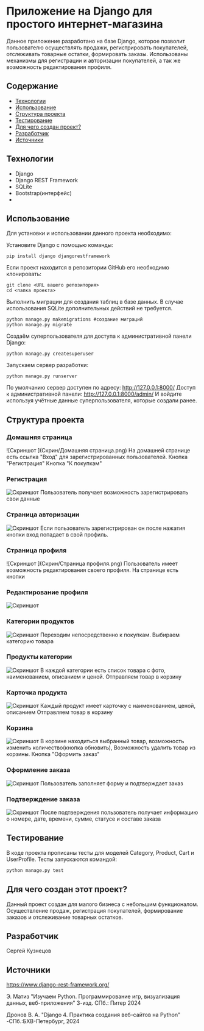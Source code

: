 # Приложение на Django для простого интернет-магазина
Данное приложение разработано на базе Django, которое позволит пользователю осуществлять продажи, регистрировать покупателей, отслеживать товарные остатки, формировать заказы.
Использованы механизмы для регистрации и авторизации покупателей, а так же возможность редактирования профиля. 

## Содержание

- [Технологии](#технологии)
- [Использование](#использование)
- [Структура проекта](#структура-проекта)
- [Тестирование](#тестирование)
- [Для чего создан проект?](#для-чего-создан-этот-проект)
- [Разработчик](#разработчик)
- [Источники](#источники)

## Технологии
- Django
- Django REST Framework
- SQLite
- Bootstrap(интерфейс)
- 

## Использование
Для установки и использовании данного проекта необходимо:

Установите Django с помощью команды:
```
pip install django djangorestframework
```
Если проект находится в репозитории GitHub его необходимо клонировать:
```
git clone <URL вашего репозитория>
cd <папка проекта>
```
Выполнить миграции для создания таблиц в базе данных. В случае использования SQLite дополнительных действий не требуется.
```
python manage.py makemigrations #создание миграций
python manage.py migrate
```
Создаём суперпользователя для доступа к административной панели Django:
```
python manage.py createsuperuser
```
Запускаем сервер разработки:
```
python manage.py runserver
```
По умолчанию сервер доступен по адресу: http://127.0.0.1:8000/
Доступ к административной панели: http://127.0.0.1:8000/admin/
И войдите используя учётные данные суперпользователя, которые создали ранее.


## Структура проекта

### Домашняя страница
![Скриншот ](Скрин/Домашняя страница.png)
На домашней странице есть ссылка "Вход" для зарегистрированных пользователей.
Кнопка "Регистрация"
Кнопка "К покупкам"
### Регистрация
![Скриншот ](Скрин/Регистрация.png)
Пользователь получает возможность зарегистрировать свои данные
### Страница авторизации
![Скриншот ](Скрин/Вход.png)
Если пользователь зарегистрирован он после нажатия кнопки вход попадает в свой профиль.
### Страница профиля
![Скриншот ](Скрин/Страница профиля.png)
Пользователь имеет возможность редактирования своего профиля. 
На странице есть кнопки 
### Редактирование профиля
![Скриншот ](Скрин/Редакция.png)

### Категории продуктов
![Скриншот ](Скрин/Категории.png)
Переходим непосредственно к покупкам. Выбираем категорию товара

### Продукты категории
![Скриншот ](Скрин/Продукты.png)
В каждой категории есть список товара с фото, наименованием, описанием и ценой.
Отправляем товар в корзину

### Карточка продукта
![Скриншот ](Скрин/Карточка.png)
Каждый продукт имеет карточку с наименованием, ценой, описанием
Отправляем товар в корзину

### Корзина
![Скриншот ](Скрин/Корзина.png)
В корзине находиться выбранный товар, возможность изменить количество(кнопка обновить),
Возможность удалить товар из корзины.
Кнопка "Оформить заказ"

### Оформление заказа
![Скриншот ](Скрин/Оформление.png)
Пользователь заполняет форму и подтверждает заказ

### Подтверждение заказа
![Скриншот ](Скрин/Заказ.png)
После подтверждения пользователь получает информацию о номере, дате, времени, сумме, статусе и составе заказа

## Тестирование
В коде проекта прописаны тесты для моделей Category, Product,
Cart и UserProfile. Тесты запускаются командой:
```sh
python manage.py test 
```
## Для чего создан этот проект?
Данный проект создан для малого бизнеса с небольшим функционалом. Осуществление продаж, регистрация покупателей, формирование заказов и отслеживание товарных остатков.

## Разработчик
Сергей Кузнецов

## Источники
https://www.django-rest-framework.org/

Э. Матиз "Изучаем Python. Программирование игр, визуализация данных, веб-приложения" 3-изд. СПб.: Питер 2024

Дронов В. А. "Django 4. Практика создания веб-сайтов на Python" -СПб.:БХВ-Петербург, 2024